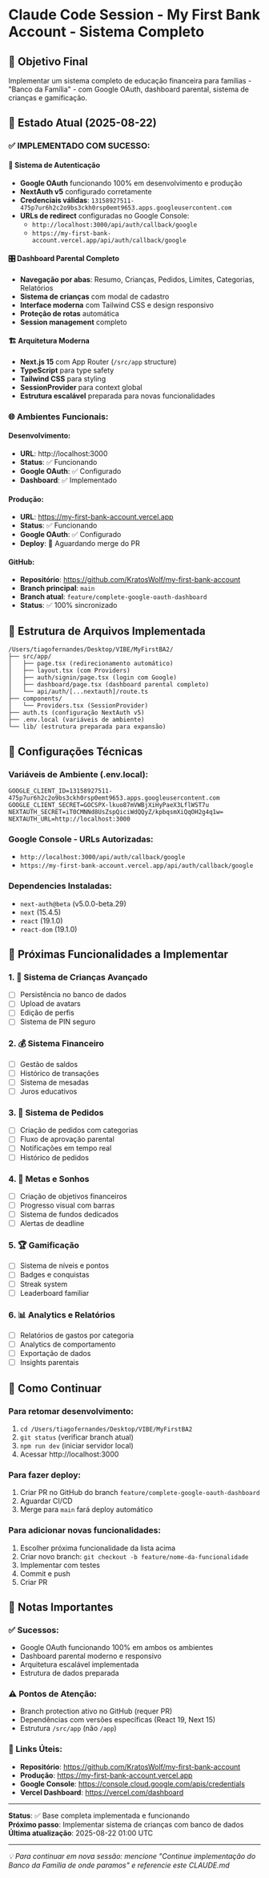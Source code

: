 # Claude Code Session - My First Bank Account - Sistema Completo

## 🎯 Objetivo Final
Implementar um sistema completo de educação financeira para famílias - "Banco da Família" - com Google OAuth, dashboard parental, sistema de crianças e gamificação.

## 📍 Estado Atual (2025-08-22)

### ✅ IMPLEMENTADO COM SUCESSO:

#### 🔐 Sistema de Autenticação
- **Google OAuth** funcionando 100% em desenvolvimento e produção
- **NextAuth v5** configurado corretamente
- **Credenciais válidas**: `13158927511-475p7ur6h2c2o9bs3ckh0rsp0emt9653.apps.googleusercontent.com`
- **URLs de redirect** configuradas no Google Console:
  - `http://localhost:3000/api/auth/callback/google`
  - `https://my-first-bank-account.vercel.app/api/auth/callback/google`

#### 🎛️ Dashboard Parental Completo
- **Navegação por abas**: Resumo, Crianças, Pedidos, Limites, Categorias, Relatórios
- **Sistema de crianças** com modal de cadastro
- **Interface moderna** com Tailwind CSS e design responsivo
- **Proteção de rotas** automática
- **Session management** completo

#### 🏗️ Arquitetura Moderna
- **Next.js 15** com App Router (`/src/app` structure)
- **TypeScript** para type safety
- **Tailwind CSS** para styling
- **SessionProvider** para context global
- **Estrutura escalável** preparada para novas funcionalidades

### 🌐 Ambientes Funcionais:

#### Desenvolvimento:
- **URL**: http://localhost:3000
- **Status**: ✅ Funcionando
- **Google OAuth**: ✅ Configurado
- **Dashboard**: ✅ Implementado

#### Produção:
- **URL**: https://my-first-bank-account.vercel.app
- **Status**: ✅ Funcionando
- **Google OAuth**: ✅ Configurado
- **Deploy**: 🔄 Aguardando merge do PR

#### GitHub:
- **Repositório**: https://github.com/KratosWolf/my-first-bank-account
- **Branch principal**: `main`
- **Branch atual**: `feature/complete-google-oauth-dashboard`
- **Status**: ✅ 100% sincronizado

## 📁 Estrutura de Arquivos Implementada

```
/Users/tiagofernandes/Desktop/VIBE/MyFirstBA2/
├── src/app/
│   ├── page.tsx (redirecionamento automático)
│   ├── layout.tsx (com Providers)
│   ├── auth/signin/page.tsx (login com Google)
│   ├── dashboard/page.tsx (dashboard parental completo)
│   └── api/auth/[...nextauth]/route.ts
├── components/
│   └── Providers.tsx (SessionProvider)
├── auth.ts (configuração NextAuth v5)
├── .env.local (variáveis de ambiente)
└── lib/ (estrutura preparada para expansão)
```

## 🔧 Configurações Técnicas

### Variáveis de Ambiente (.env.local):
```env
GOOGLE_CLIENT_ID=13158927511-475p7ur6h2c2o9bs3ckh0rsp0emt9653.apps.googleusercontent.com
GOOGLE_CLIENT_SECRET=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
NEXTAUTH_SECRET=iT0CMNNd8UsZspQiciWdQQyZ/kpbqsmXiQqOH2g4q1w=
NEXTAUTH_URL=http://localhost:3000
```

### Google Console - URLs Autorizadas:
- `http://localhost:3000/api/auth/callback/google`
- `https://my-first-bank-account.vercel.app/api/auth/callback/google`

### Dependencies Instaladas:
- `next-auth@beta` (v5.0.0-beta.29)
- `next` (15.4.5)
- `react` (19.1.0)
- `react-dom` (19.1.0)

## 🎯 Próximas Funcionalidades a Implementar

### 1. 👶 Sistema de Crianças Avançado
- [ ] Persistência no banco de dados
- [ ] Upload de avatars
- [ ] Edição de perfis
- [ ] Sistema de PIN seguro

### 2. 💰 Sistema Financeiro
- [ ] Gestão de saldos
- [ ] Histórico de transações
- [ ] Sistema de mesadas
- [ ] Juros educativos

### 3. 🛒 Sistema de Pedidos
- [ ] Criação de pedidos com categorias
- [ ] Fluxo de aprovação parental
- [ ] Notificações em tempo real
- [ ] Histórico de pedidos

### 4. 🎯 Metas e Sonhos
- [ ] Criação de objetivos financeiros
- [ ] Progresso visual com barras
- [ ] Sistema de fundos dedicados
- [ ] Alertas de deadline

### 5. 🏆 Gamificação
- [ ] Sistema de níveis e pontos
- [ ] Badges e conquistas
- [ ] Streak system
- [ ] Leaderboard familiar

### 6. 📊 Analytics e Relatórios
- [ ] Relatórios de gastos por categoria
- [ ] Analytics de comportamento
- [ ] Exportação de dados
- [ ] Insights parentais

## 🚀 Como Continuar

### Para retomar desenvolvimento:
1. `cd /Users/tiagofernandes/Desktop/VIBE/MyFirstBA2`
2. `git status` (verificar branch atual)
3. `npm run dev` (iniciar servidor local)
4. Acessar http://localhost:3000

### Para fazer deploy:
1. Criar PR no GitHub do branch `feature/complete-google-oauth-dashboard`
2. Aguardar CI/CD
3. Merge para `main` fará deploy automático

### Para adicionar novas funcionalidades:
1. Escolher próxima funcionalidade da lista acima
2. Criar novo branch: `git checkout -b feature/nome-da-funcionalidade`
3. Implementar com testes
4. Commit e push
5. Criar PR

## 📝 Notas Importantes

### ✅ Sucessos:
- Google OAuth funcionando 100% em ambos os ambientes
- Dashboard parental moderno e responsivo
- Arquitetura escalável implementada
- Estrutura de dados preparada

### ⚠️ Pontos de Atenção:
- Branch protection ativo no GitHub (requer PR)
- Dependências com versões específicas (React 19, Next 15)
- Estrutura `/src/app` (não `/app`)

### 🔗 Links Úteis:
- **Repositório**: https://github.com/KratosWolf/my-first-bank-account
- **Produção**: https://my-first-bank-account.vercel.app
- **Google Console**: https://console.cloud.google.com/apis/credentials
- **Vercel Dashboard**: https://vercel.com/dashboard

---

**Status**: ✅ Base completa implementada e funcionando  
**Próximo passo**: Implementar sistema de crianças com banco de dados  
**Última atualização**: 2025-08-22 01:00 UTC

---

*💡 Para continuar em nova sessão: mencione "Continue implementação do Banco da Família de onde paramos" e referencie este CLAUDE.md*